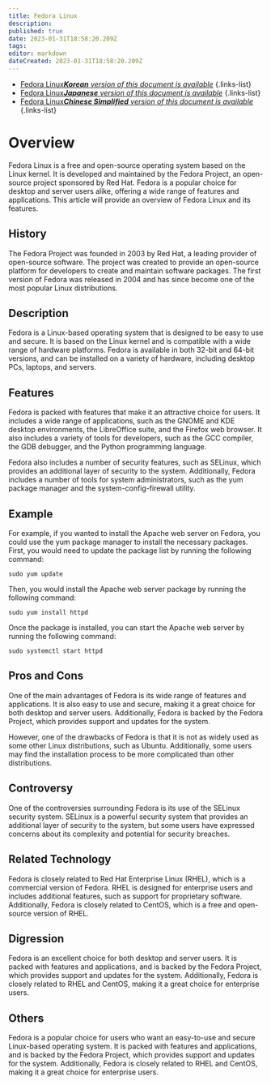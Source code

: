 ```yaml
---
title: Fedora Linux
description: 
published: true
date: 2023-01-31T18:58:20.209Z
tags: 
editor: markdown
dateCreated: 2023-01-31T18:58:20.209Z
---
```


- [Fedora Linux***Korean** version of this document is available*](/ko/Knowledge-base/Dictionary/fedora-linux)
{.links-list}
- [Fedora Linux***Japanese** version of this document is available*](/ja/Knowledge-base/Dictionary/fedora-linux)
{.links-list}
- [Fedora Linux***Chinese Simplified** version of this document is available*](/zh/Knowledge-base/Dictionary/fedora-linux)
{.links-list}


# Overview
Fedora Linux is a free and open-source operating system based on the Linux kernel. It is developed and maintained by the Fedora Project, an open-source project sponsored by Red Hat. Fedora is a popular choice for desktop and server users alike, offering a wide range of features and applications. This article will provide an overview of Fedora Linux and its features.

## History
The Fedora Project was founded in 2003 by Red Hat, a leading provider of open-source software. The project was created to provide an open-source platform for developers to create and maintain software packages. The first version of Fedora was released in 2004 and has since become one of the most popular Linux distributions.

## Description
Fedora is a Linux-based operating system that is designed to be easy to use and secure. It is based on the Linux kernel and is compatible with a wide range of hardware platforms. Fedora is available in both 32-bit and 64-bit versions, and can be installed on a variety of hardware, including desktop PCs, laptops, and servers.

## Features
Fedora is packed with features that make it an attractive choice for users. It includes a wide range of applications, such as the GNOME and KDE desktop environments, the LibreOffice suite, and the Firefox web browser. It also includes a variety of tools for developers, such as the GCC compiler, the GDB debugger, and the Python programming language.

Fedora also includes a number of security features, such as SELinux, which provides an additional layer of security to the system. Additionally, Fedora includes a number of tools for system administrators, such as the yum package manager and the system-config-firewall utility.

## Example
For example, if you wanted to install the Apache web server on Fedora, you could use the yum package manager to install the necessary packages. First, you would need to update the package list by running the following command:

```
sudo yum update
```

Then, you would install the Apache web server package by running the following command:

```
sudo yum install httpd
```

Once the package is installed, you can start the Apache web server by running the following command:

```
sudo systemctl start httpd
```

## Pros and Cons
One of the main advantages of Fedora is its wide range of features and applications. It is also easy to use and secure, making it a great choice for both desktop and server users. Additionally, Fedora is backed by the Fedora Project, which provides support and updates for the system.

However, one of the drawbacks of Fedora is that it is not as widely used as some other Linux distributions, such as Ubuntu. Additionally, some users may find the installation process to be more complicated than other distributions.

## Controversy
One of the controversies surrounding Fedora is its use of the SELinux security system. SELinux is a powerful security system that provides an additional layer of security to the system, but some users have expressed concerns about its complexity and potential for security breaches.

## Related Technology
Fedora is closely related to Red Hat Enterprise Linux (RHEL), which is a commercial version of Fedora. RHEL is designed for enterprise users and includes additional features, such as support for proprietary software. Additionally, Fedora is closely related to CentOS, which is a free and open-source version of RHEL.

## Digression
Fedora is an excellent choice for both desktop and server users. It is packed with features and applications, and is backed by the Fedora Project, which provides support and updates for the system. Additionally, Fedora is closely related to RHEL and CentOS, making it a great choice for enterprise users.

## Others
Fedora is a popular choice for users who want an easy-to-use and secure Linux-based operating system. It is packed with features and applications, and is backed by the Fedora Project, which provides support and updates for the system. Additionally, Fedora is closely related to RHEL and CentOS, making it a great choice for enterprise users.